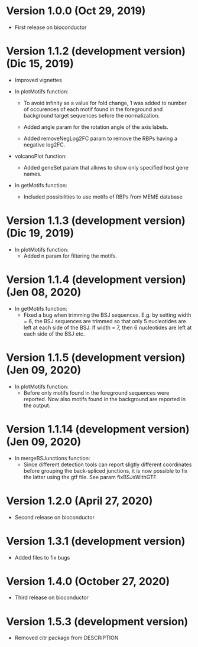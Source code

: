 # Version 1.0.0 (Oct 29, 2019)

-   First release on bioconductor

# Version 1.1.2 (development version) (Dic 15, 2019)

-   Improved vignettes

-   In plotMotifs function:

    -   To avoid infinity as a value for fold change, 1 was added to
        number of occurences of each motif found in the foreground and
        background target sequences before the normalization.

    -   Added angle param for the rotation angle of the axis labels.

    -   Added removeNegLog2FC param to remove the RBPs having a negative
        log2FC.

-   volcanoPlot function:

    -   Added geneSet param that allows to show only specified host gene
        names.

-   In getMotifs function:

    -   Included possibilities to use motifs of RBPs from MEME database

# Version 1.1.3 (development version) (Dic 19, 2019)

-   In plotMotifs function:
    -   Added n param for filtering the motifs.

# Version 1.1.4 (development version) (Jen 08, 2020)

-   In getMotifs function:
    -   Fixed a bug when trimming the BSJ sequences. E.g. by setting
        width = 6, the BSJ sequences are trimmed so that only 5
        nucleotides are left at each side of the BSJ. If width = 7, then
        6 nucleotides are left at each side of the BSJ etc.

# Version 1.1.5 (development version) (Jen 09, 2020)

-   In plotMotifs function:
    -   Before only motifs found in the foreground sequences were
        reported. Now also motifs found in the background are reported
        in the output.

# Version 1.1.14 (development version) (Jen 09, 2020)

-   In mergeBSJunctions function:
    -   Since different detection tools can report sligtly different
        coordinates before grouping the back-spliced junctions, it is
        now possible to fix the latter using the gtf file. See param
        fixBSJsWithGTF.

# Version 1.2.0 (April 27, 2020)

-   Second release on bioconductor

# Version 1.3.1 (development version)

-   Added files to fix bugs

# Version 1.4.0 (October 27, 2020)

-   Third release on bioconductor

# Version 1.5.3 (development version)

-   Removed citr package from DESCRIPTION
